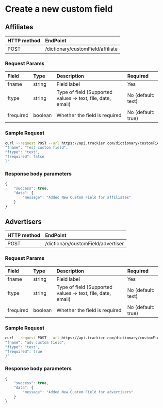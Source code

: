 # Create a new custom field

## Affiliates

| **HTTP method** | **EndPoint** |
| :--- | :--- |
| POST | /dictionary/customField/affiliate |

### **Request Params**

| Field | Type | Description | Required |
| :--- | :--- | :--- | :--- |
| fname | string | Field label | Yes |
| ftype | string | Type of field \(Supported values -&gt; text, file, date, email\) | No \(default: text\) |
| frequired | boolean | Whether the field is required | No \(default: true\) |

### **Sample Request**

```bash
curl --request POST --url https://api.trackier.com/dictionary/customField/affiliate --header 'content-type: application/json' --header 'x-api-key: {key}' --data '{
"fname": "Test custom field",
"ftype": "text",
"frequired": false
}'
```

### **Response body parameters**

```javascript
{
    "success": true,
    "data": {
        "message": "Added New Custom Field for affiliates"
    }
}
```

## Advertisers

| **HTTP method** | **EndPoint** |
| :--- | :--- |
| POST | /dictionary/customField/advertiser |

### **Request Params**

| Field | Type | Description | Required |
| :--- | :--- | :--- | :--- |
| fname | string | Field label | Yes |
| ftype | string | Type of field \(Supported values -&gt; text, file, date, email\) | No \(default: text\) |
| frequired | boolean | Whether the field is required | No \(default: true\) |

### **Sample Request**

```bash
curl --request POST --url https://api.trackier.com/dictionary/customField/advertiser --header 'content-type: application/json' --header 'x-api-key: {key}' --data '{
"fname": "adv custom field",
"ftype": "text",
"frequired": true
}'
```

### **Response body parameters**

```javascript
{
    "success": true,
    "data": {
        "message": "Added New Custom Field for advertisers"
    }
}
```

